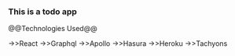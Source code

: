 ### This is a todo app 

@@Technologies Used@@

->>React
->>Graphql
->>Apollo
->>Hasura
->>Heroku
->>Tachyons
